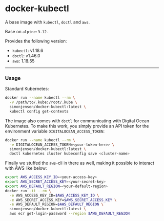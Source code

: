 # docker-kubectl

A base image with `kubectl`, `doctl` and `aws`.

Base on `alpine:3.12`.

Provides the following version:

* `kubectl`: v1.18.6
* `doctl`: v1.46.0
* `aws`: 1.18.55

---

### Usage

Standard Kubernetes:

```bash
docker run --name kubectl --rm \
  -v /path/to/.kube:/root/.kube \
  simonjensen/docker-kubectl:latest \
  kubectl config get-contexts
```

The image also comes with `doctl` for communicating with Digital Ocean Kubernetes. To make this work, you simply provide an API token for the environment variable `DIGITALOCEAN_ACCESS_TOKEN`:

```bash
docker run --name kubectl --rm \
  -e DIGITALOCEAN_ACCESS_TOKEN=<your-token-here> \
  simonjensen/docker-kubectl:latest \
  doctl kubernetes cluster kubeconfig save <cluster-name>
```

Finally we stuffed the `aws`-cli in there as well, making it possible to interact with AWS like below:

```bash
export AWS_ACCESS_KEY_ID=<your-access-key>
export AWS_SECRET_ACCESS_KEY=<your-secret-key>
export AWS_DEFAULT_REGION=<your-default-region>
docker run -it --rm \
  -e AWS_ACCESS_KEY_ID=$AWS_ACCESS_KEY_ID \
  -e AWS_SECRET_ACCESS_KEY=$AWS_SECRET_ACCESS_KEY \
  -e AWS_DEFAULT_REGION=$AWS_DEFAULT_REGION \
  simonjensen/docker-kubectl:latest \
  aws ecr get-login-password --region $AWS_DEFAULT_REGION
```
